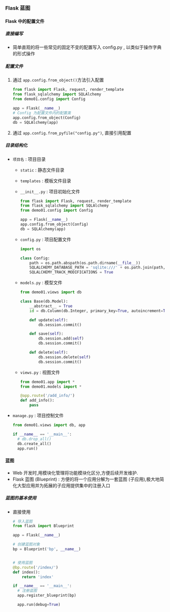 ### Flask 蓝图

#### Flask 中的配置文件

##### 直接编写

+ 简单直观的将一些常见的固定不变的配置写入 config.py , 以类似于操作字典的形式操作

##### 配置文件

1. 通过 `app.config.from_object()`方法引入配置

   ```python
   from flask import Flask, request, render_template
   from flask_sqlalchemy import SQLAlchemy
   from demo01.config import Config
   
   app = Flask(__name__)
   # Config 为配置文件内的配置类
   app.config.from_object(Config)
   db = SQLAlchemy(app)
   ```

2. 通过 `app.config.from_pyfile("config.py")`, 直接引用配置

##### 目录结构化

+ `项目名` : 项目目录

  + `static` : 静态文件目录

  + `templates` : 模板文件目录

  + `__init__.py` : 项目初始化文件

    ```python
    from flask import Flask, request, render_template
    from flask_sqlalchemy import SQLAlchemy
    from demo01.config import Config
    
    app = Flask(__name__)
    app.config.from_object(Config)
    db = SQLAlchemy(app)
    ```

    

  + `config.py` : 项目配置文件

    ```python
    import os
    
    class Config:
    	path = os.path.abspath(os.path.dirname(__file__))
    	SQLALCHEMY_DATABASE_PATH = 'sqlite:///' + os.path.join(path, 'mysqlite.sqlite')
    	SQLALCHEMY_TRACK_MODIFICATIONS = True
    ```

    

  + `models.py` : 模型文件

    ```python
    from demo01.views import db
    
    class Base(db.Model):
    	__abstract__ = True
    	id = db.Column(db.Integer, primary_key=True, autoincrement=True)
    
    	def update(self):
    		db.session.commit()
    
    	def save(self):
    		db.session.add(self)
    		db.session.commit()
    
    	def delete(self):
    		db.session.delete(self)
    		db.session.commit()
    ```

  + `views.py` : 视图文件

    ```python
    from demo01.app import *
    from demo01.models import *
    
    @app.route('/add_info/')
    def add_info():
        pass
    ```

    

+ `manage.py` : 项目控制文件

  ```python
  from demo01.views import db, app
  
  if __name__ == '__main__':
  	# db.drop_all()
  	db.create_all()
  	app.run()
  ```

#### 蓝图

+ Web 开发时,用模块化管理将功能模块化区分,方便后续开发维护.
+ Flask 蓝图 (Blueprint) : 方便的将一个应用分解为一套蓝图 (子应用),极大地简化大型应用并为拓展的子应用提供集中的注册入口

##### 蓝图的基本使用

+ 直接使用

  ```python
  # 导入蓝图
  from flask import Blueprint
  
  app = Flask(__name__)
  
  # 创建蓝图对象
  bp = Blueprint('bp', __name__)
  
  
  # 使用蓝图
  @bp.route('/index/')
  def index():
      return 'index'
  
  if __name__ == '__main__':
  	# 注册蓝图
  	app.register_blueprint(bp)
  
  	app.run(debug=True)
  ```

  